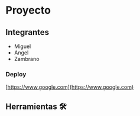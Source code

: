 # Proyecto



## Integrantes

- Miguel
- Angel
- Zambrano

### Deploy

[https://www.google.com](https://www.google.com)

## Herramientas 🛠️

